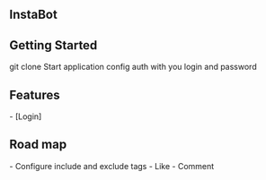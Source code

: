 ## InstaBot

<h2><a name="getting-started">Getting Started</a></h2>
git clone
Start application
config auth with you login and password
<br/>
<h2><a name="features">Features</a></h2>
 - [Login]
 
<br/>
<h2><a name="features">Road map</a></h2>
 - Configure include and exclude tags
 - Like
 - Comment
